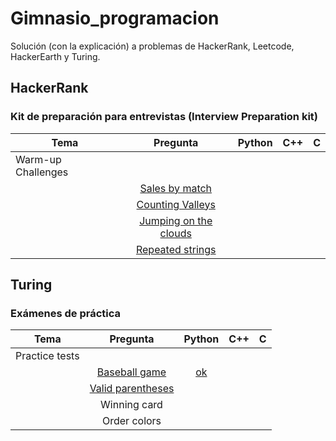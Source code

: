 # Gimnasio_programacion
Solución (con la explicación) a problemas de HackerRank, Leetcode, HackerEarth y Turing.

## HackerRank
### Kit de preparación para entrevistas (Interview Preparation kit)

| **Tema**           | **Pregunta**  | **Python**|  **C++** |   **C**  |
| ------------------ |:-------------:|:---------:|:---------:|:---------:|
| Warm-up Challenges |
|                    |[Sales by match](https://www.hackerrank.com/challenges/sock-merchant/problem?h_l=interview&playlist_slugs%5B%5D=interview-preparation-kit&playlist_slugs%5B%5D=warmup)
|                    |[Counting Valleys](https://www.hackerrank.com/challenges/counting-valleys/problem?h_l=interview&playlist_slugs%5B%5D=interview-preparation-kit&playlist_slugs%5B%5D=warmup)
|                    |[Jumping on the clouds](https://www.hackerrank.com/challenges/jumping-on-the-clouds/problem?h_l=interview&playlist_slugs%5B%5D=interview-preparation-kit&playlist_slugs%5B%5D=warmup)
|                    |[Repeated strings](https://www.hackerrank.com/challenges/repeated-string/problem?h_l=interview&playlist_slugs%5B%5D=interview-preparation-kit&playlist_slugs%5B%5D=warmup)




## Turing
### Exámenes de práctica

| **Tema**           | **Pregunta**  | **Python**|  **C++** |   **C**  |
| ------------------ |:-------------:|:---------:|:---------:|:---------:|
| Practice tests |
|                    |[Baseball game](https://github.com/noahverner1995/Turing-Coding-Challenges/tree/main/Baseball%20Game)|[ok](https://github.com/aizzaac/Gimnasio_programacion/tree/main/Baseball_game)|
|                    |[Valid parentheses](https://github.com/noahverner1995/Turing-Coding-Challenges/tree/main/Valid_Parentheses)
|                    |Winning card
|                    |Order colors
